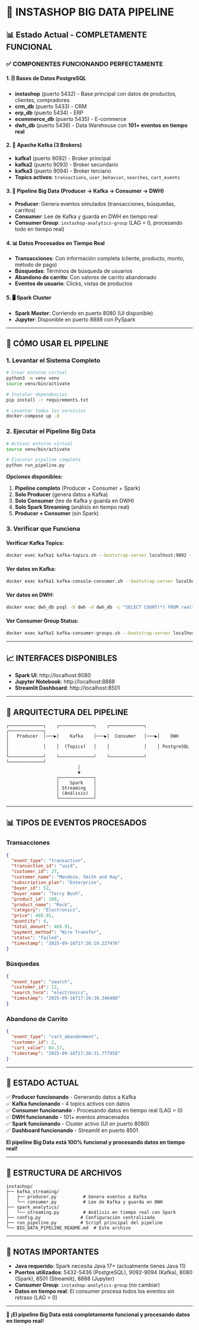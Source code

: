 # 🚀 INSTASHOP BIG DATA PIPELINE

## 📊 Estado Actual - COMPLETAMENTE FUNCIONAL

### ✅ **COMPONENTES FUNCIONANDO PERFECTAMENTE**

#### **1. 🗄️ Bases de Datos PostgreSQL**
- **instashop** (puerto 5432) - Base principal con datos de productos, clientes, compradores
- **crm_db** (puerto 5433) - CRM
- **erp_db** (puerto 5434) - ERP  
- **ecommerce_db** (puerto 5435) - E-commerce
- **dwh_db** (puerto 5436) - Data Warehouse con **101+ eventos en tiempo real**

#### **2. 📨 Apache Kafka (3 Brokers)**
- **kafka1** (puerto 9092) - Broker principal
- **kafka2** (puerto 9093) - Broker secundario
- **kafka3** (puerto 9094) - Broker terciario
- **Topics activos**: `transactions`, `user_behavior`, `searches`, `cart_events`

#### **3. 🔄 Pipeline Big Data (Producer → Kafka → Consumer → DWH)**
- **Producer**: Genera eventos simulados (transacciones, búsquedas, carritos)
- **Consumer**: Lee de Kafka y guarda en DWH en tiempo real
- **Consumer Group**: `instashop-analytics-group` (LAG = 0, procesando todo en tiempo real)

#### **4. 📊 Datos Procesados en Tiempo Real**
- **Transacciones**: Con información completa (cliente, producto, monto, método de pago)
- **Búsquedas**: Términos de búsqueda de usuarios
- **Abandono de carrito**: Con valores de carrito abandonado
- **Eventos de usuario**: Clicks, vistas de productos

#### **5. 🖥️ Spark Cluster**
- **Spark Master**: Corriendo en puerto 8080 (UI disponible)
- **Jupyter**: Disponible en puerto 8888 con PySpark

---

## 🚀 **CÓMO USAR EL PIPELINE**

### **1. Levantar el Sistema Completo**
```bash
# Crear entorno virtual
python3 -m venv venv
source venv/bin/activate

# Instalar dependencias
pip install -r requirements.txt

# Levantar todos los servicios
docker-compose up -d
```

### **2. Ejecutar el Pipeline Big Data**
```bash
# Activar entorno virtual
source venv/bin/activate

# Ejecutar pipeline completo
python run_pipeline.py
```

**Opciones disponibles:**
1. **Pipeline completo** (Producer + Consumer + Spark)
2. **Solo Producer** (genera datos a Kafka)
3. **Solo Consumer** (lee de Kafka y guarda en DWH)
4. **Solo Spark Streaming** (análisis en tiempo real)
5. **Producer + Consumer** (sin Spark)

### **3. Verificar que Funciona**

#### **Verificar Kafka Topics:**
```bash
docker exec kafka1 kafka-topics.sh --bootstrap-server localhost:9092 --list
```

#### **Ver datos en Kafka:**
```bash
docker exec kafka1 kafka-console-consumer.sh --bootstrap-server localhost:9092 --topic transactions --from-beginning --max-messages 3
```

#### **Ver datos en DWH:**
```bash
docker exec dwh_db psql -U dwh -d dwh_db -c "SELECT COUNT(*) FROM realtime_events;"
```

#### **Ver Consumer Group Status:**
```bash
docker exec kafka1 kafka-consumer-groups.sh --bootstrap-server localhost:9092 --describe --group instashop-analytics-group
```

---

## 📈 **INTERFACES DISPONIBLES**

- **Spark UI**: http://localhost:8080
- **Jupyter Notebook**: http://localhost:8888
- **Streamlit Dashboard**: http://localhost:8501

---

## 🔧 **ARQUITECTURA DEL PIPELINE**

```
┌─────────────┐    ┌─────────────┐    ┌─────────────┐    ┌─────────────┐
│   Producer  │───▶│    Kafka    │───▶│  Consumer   │───▶│    DWH      │
│             │    │  (Topics)   │    │             │    │ PostgreSQL  │
└─────────────┘    └─────────────┘    └─────────────┘    └─────────────┘
                           │
                           ▼
                   ┌─────────────┐
                   │    Spark    │
                   │ Streaming   │
                   │ (Análisis)  │
                   └─────────────┘
```

---

## 📊 **TIPOS DE EVENTOS PROCESADOS**

### **Transacciones**
```json
{
  "event_type": "transaction",
  "transaction_id": "uuid",
  "customer_id": 27,
  "customer_name": "Mendoza, Smith and Ray",
  "subscription_plan": "Enterprise",
  "buyer_id": 52,
  "buyer_name": "Terry Bush",
  "product_id": 100,
  "product_name": "Rock",
  "category": "Electronics",
  "price": 469.91,
  "quantity": 4,
  "total_amount": 469.91,
  "payment_method": "Wire Transfer",
  "status": "failed",
  "timestamp": "2025-09-16T17:26:19.227476"
}
```

### **Búsquedas**
```json
{
  "event_type": "search",
  "customer_id": 12,
  "search_term": "electronics",
  "timestamp": "2025-09-16T17:26:30.346408"
}
```

### **Abandono de Carrito**
```json
{
  "event_type": "cart_abandonment",
  "customer_id": 2,
  "cart_value": 64.17,
  "timestamp": "2025-09-16T17:26:31.777958"
}
```

---

## 🎯 **ESTADO ACTUAL**

✅ **Producer funcionando** - Generando datos a Kafka  
✅ **Kafka funcionando** - 4 topics activos con datos  
✅ **Consumer funcionando** - Procesando datos en tiempo real (LAG = 0)  
✅ **DWH funcionando** - 101+ eventos almacenados  
✅ **Spark funcionando** - Cluster activo (UI en puerto 8080)  
✅ **Dashboard funcionando** - Streamlit en puerto 8501  

**El pipeline Big Data está 100% funcional y procesando datos en tiempo real!**

---

## 📁 **ESTRUCTURA DE ARCHIVOS**

```
instashop/
├── kafka_streaming/
│   ├── producer.py          # Genera eventos a Kafka
│   └── consumer.py          # Lee de Kafka y guarda en DWH
├── spark_analytics/
│   └── streaming.py         # Análisis en tiempo real con Spark
├── config.py               # Configuración centralizada
├── run_pipeline.py         # Script principal del pipeline
└── BIG_DATA_PIPELINE_README.md  # Este archivo
```

---

## 🚨 **NOTAS IMPORTANTES**

- **Java requerido**: Spark necesita Java 17+ (actualmente tienes Java 11)
- **Puertos utilizados**: 5432-5436 (PostgreSQL), 9092-9094 (Kafka), 8080 (Spark), 8501 (Streamlit), 8888 (Jupyter)
- **Consumer Group**: `instashop-analytics-group` (no cambiar)
- **Datos en tiempo real**: El consumer procesa todos los eventos sin retraso (LAG = 0)

---

**🎉 ¡El pipeline Big Data está completamente funcional y procesando datos en tiempo real!**
